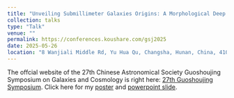 ```yaml
---
title: "Unveiling Submillimeter Galaxies Origins: A Morphological Deep Dive"
collection: talks
type: "Talk"
venue: ""
permalink: https://conferences.koushare.com/gsj2025
date: 2025-05-26
location: "8 Wanjiali Middle Rd, Yu Hua Qu, Changsha, Hunan, China, 410007"
---
```


The offcial website of the 27th Chinese Astronomical Society Guoshoujing Symposium on Galaxies and Cosmology is right here: [27th Guoshoujing Symposium](https://conferences.koushare.com/gsj2025). Click here for my [poster](https://drive.google.com/file/d/19BZ_VCdIWPjh-oxq6UUcJMWYxsEMx7fd/view?pli=1) and [powerpoint slide](https://docs.google.com/presentation/d/1YRDaLXU8OiqE7aTFlDpmDmjYKKftDmk2/edit?pli=1&slide=id.p18#slide=id.p18).


